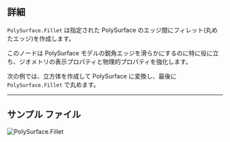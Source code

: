 ## 詳細
`PolySurface.Fillet` は指定された PolySurface のエッジ間にフィレット(丸めたエッジ)を作成します。

このノードは PolySurface モデルの鋭角エッジを滑らかにするのに特に役に立ち、ジオメトリの表示プロパティと物理的プロパティを強化します。

次の例では、立方体を作成して PolySurface に変換し、最後に `PolySurface.Fillet` で丸めます。
___
## サンプル ファイル

![PolySurface.Fillet](./Autodesk.DesignScript.Geometry.PolySurface.Fillet_img.jpg)
